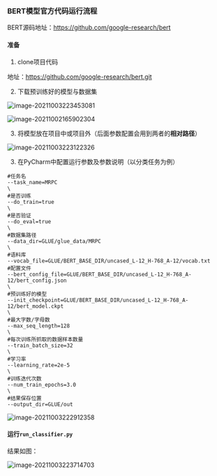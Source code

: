 ### BERT模型官方代码运行流程

BERT源码地址：https://github.com/google-research/bert

#### 准备

1. clone项目代码

地址：https://github.com/google-research/bert.git

2. 下载预训练好的模型与数据集

![image-20211003223453081](https://blog.caowei.xyz/blog/dl-4.png)

![image-20211002165902304](https://blog.caowei.xyz/blog/dl-1.png)

3. 将模型放在项目中或项目外（后面参数配置会用到两者的**相对路径**）

![image-20211003223122326](https://blog.caowei.xyz/blog/dl-3.png)

3. 在PyCharm中配置运行参数及参数说明（以分类任务为例）

````shell
#任务名
--task_name=MRPC
\
#是否训练
--do_train=true
\
#是否验证
--do_eval=true
\
#数据集路径
--data_dir=GLUE/glue_data/MRPC
\
#语料库
--vocab_file=GLUE/BERT_BASE_DIR/uncased_L-12_H-768_A-12/vocab.txt
#配置文件
--bert_config_file=GLUE/BERT_BASE_DIR/uncased_L-12_H-768_A-12/bert_config.json
\
#预训练好的模型
--init_checkpoint=GLUE/BERT_BASE_DIR/uncased_L-12_H-768_A-12/bert_model.ckpt
\
#最大字数/字母数
--max_seq_length=128
\
#每次训练所抓取的数据样本数量
--train_batch_size=32
\
#学习率
--learning_rate=2e-5
\
#训练迭代次数
--num_train_epochs=3.0
\
#结果保存位置
--output_dir=GLUE/out
````

![image-20211003222912358](https://blog.caowei.xyz/blog/dl-2.png)

#### 运行`run_classifier.py`

结果如图：

![image-20211003223714703](https://blog.caowei.xyz/blog/dl-5.png)